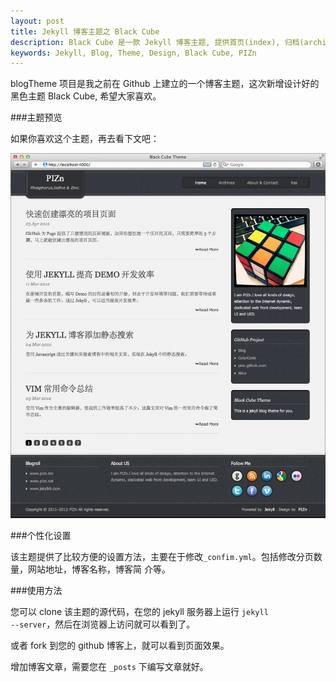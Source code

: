 ```yaml
---
layout: post
title: Jekyll 博客主题之 Black Cube
description: Black Cube 是一款 Jekyll 博客主题, 提供首页(index), 归档(archives), 联系(contact)三个页面。
keywords: Jekyll, Blog, Theme, Design, Black Cube, PIZn
---
```


blogTheme 项目是我之前在 Github 上建立的一个博客主题，这次新增设计好的黑色主题 Black Cube, 希望大家喜欢。

###主题预览

如果你喜欢这个主题，再去看下文吧：

<img src="/resources/blackCubeTheme.jpg" alt="Black Cube Theme" style="img-center" width="580px" />

###个性化设置

该主题提供了比较方便的设置方法，主要在于修改<code
class="v-code">_confim.yml</code>。包括修改分页数量，网站地址，博客名称，博客简
介等。

###使用方法

您可以 clone 该主题的源代码，在您的 jekyll 服务器上运行 <code
class="v-code">jekyll --server</code>，然后在浏览器上访问就可以看到了。

或者 fork 到您的 github 博客上，就可以看到页面效果。

增加博客文章，需要您在 <code class="v-code">_posts</code> 下编写文章就好。

